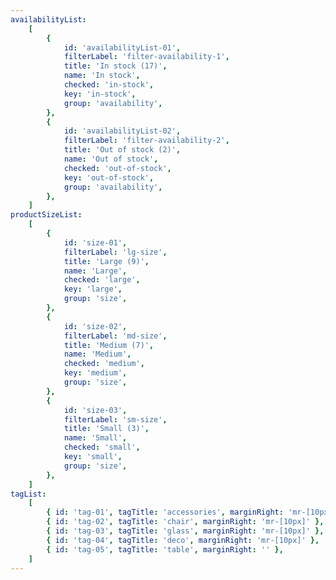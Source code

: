 ```yaml
---
availabilityList:
    [
        {
            id: 'availabilityList-01',
            filterLabel: 'filter-availability-1',
            title: 'In stock (17)',
            name: 'In stock',
            checked: 'in-stock',
            key: 'in-stock',
            group: 'availability',
        },
        {
            id: 'availabilityList-02',
            filterLabel: 'filter-availability-2',
            title: 'Out of stock (2)',
            name: 'Out of stock',
            checked: 'out-of-stock',
            key: 'out-of-stock',
            group: 'availability',
        },
    ]
productSizeList:
    [
        {
            id: 'size-01',
            filterLabel: 'lg-size',
            title: 'Large (9)',
            name: 'Large',
            checked: 'large',
            key: 'large',
            group: 'size',
        },
        {
            id: 'size-02',
            filterLabel: 'md-size',
            title: 'Medium (7)',
            name: 'Medium',
            checked: 'medium',
            key: 'medium',
            group: 'size',
        },
        {
            id: 'size-03',
            filterLabel: 'sm-size',
            title: 'Small (3)',
            name: 'Small',
            checked: 'small',
            key: 'small',
            group: 'size',
        },
    ]
tagList:
    [
        { id: 'tag-01', tagTitle: 'accessories', marginRight: 'mr-[10px]' },
        { id: 'tag-02', tagTitle: 'chair', marginRight: 'mr-[10px]' },
        { id: 'tag-03', tagTitle: 'glass', marginRight: 'mr-[10px]' },
        { id: 'tag-04', tagTitle: 'deco', marginRight: 'mr-[10px]' },
        { id: 'tag-05', tagTitle: 'table', marginRight: '' },
    ]
---
```

